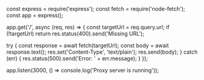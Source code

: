 const express = require('express');
const fetch = require('node-fetch');
const app = express();

app.get('/', async (req, res) => {
  const targetUrl = req.query.url;
  if (!targetUrl) return res.status(400).send('Missing URL');

  try {
    const response = await fetch(targetUrl);
    const body = await response.text();
    res.set('Content-Type', 'text/plain');
    res.send(body);
  } catch (err) {
    res.status(500).send('Error: ' + err.message);
  }
});

app.listen(3000, () => console.log('Proxy server is running'));

